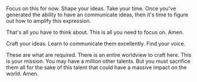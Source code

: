 Focus on this for now. Shape your ideas. Take your time. Once you've generated the ability to have an communicate ideas, then it's time to figure out how to amplify this expression.

That's all you have to think about. This is all you need to focus on. Amen.

Craft your ideas. Learn to communicate them excellently. Find your voice.

These are what are required. There is an entire worldview to craft here. This is your mission. You may have a million other talents. But you must sacrifice them all for the sake of this talent that could have a massive impact on the world. Amen.
